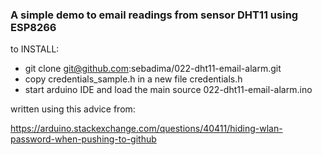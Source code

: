 
### A simple  demo to email readings from sensor DHT11 using ESP8266

to INSTALL:

* git clone git@github.com:sebadima/022-dht11-email-alarm.git
* copy credentials_sample.h in a new file credentials.h
* start arduino IDE and load the main source  022-dht11-email-alarm.ino

written using this advice from:

https://arduino.stackexchange.com/questions/40411/hiding-wlan-password-when-pushing-to-github
